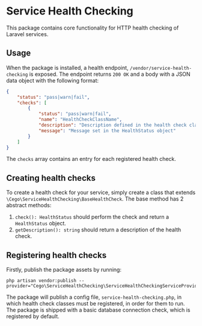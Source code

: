 # Service Health Checking
This package contains core functionality for HTTP health checking of Laravel services.

## Usage
When the package is installed, a health endpoint, `/vendor/service-health-checking` is exposed. The endpoint
returns `200 OK` and a body with a JSON data object with the following format:
```json
{
    "status": "pass|warn|fail",
    "checks": [
        {
            "status": "pass|warn|fail",
            "name": "HealthCheckClassName",
            "description": "Description defined in the health check class",
            "message": "Message set in the HealthStatus object"
        }
    ]
}
```
The `checks` array contains an entry for each registered health check.

## Creating health checks
To create a health check for your service, simply create a class that extends
`\Cego\ServiceHealthChecking\BaseHealthCheck`. The base method has 2 abstract methods:
1. `check(): HealthStatus` should perform the check and return a `HealthStatus` object.
2. `getDescription(): string` should return a description of the health check.

## Registering health checks
Firstly, publish the package assets by running:
```
php artisan vendor:publish --provider="Cego\ServiceHealthChecking\ServiceHealthCheckingServiceProvider"
```
The package will publish a config file, `service-health-checking.php`, in which health check classes must be 
registered, in order for them to run. The package is shipped with a basic database connection check, which is registered 
by default.
